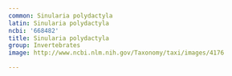 ```yaml
---
common: Sinularia polydactyla
latin: Sinularia polydactyla
ncbi: '668482'
title: Sinularia polydactyla
group: Invertebrates
image: http://www.ncbi.nlm.nih.gov/Taxonomy/taxi/images/4176

---
```

